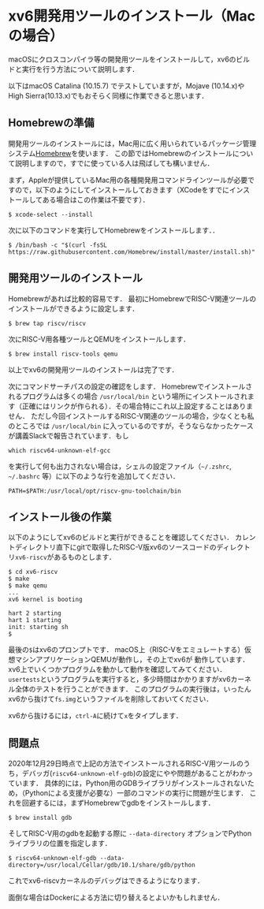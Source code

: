 # xv6開発用ツールのインストール（Macの場合）

macOSにクロスコンパイラ等の開発用ツールをインストールして，xv6のビルドと実行を行う方法について説明します．

以下はmacOS Catalina (10.15.7) でテストしていますが，Mojave (10.14.x)やHigh Sierra(10.13.x)でもおそらく同様に作業できると思います．

## Homebrewの準備

開発用ツールのインストールには，Mac用に広く用いられているパッケージ管理システム[Homebrew](https://brew.sh)を使います．
この節ではHomebrewのインストールについて説明しますので，すでに使っている人は飛ばしても構いません．

まず，Appleが提供しているMac用の各種開発用コマンドラインツールが必要ですので，以下のようにしてインストールしておきます（XCodeをすでにインストールしてある場合はこの作業は不要です）．
```console
$ xcode-select --install
```
次に以下のコマンドを実行してHomebrewをインストールします．．
```console
$ /bin/bash -c "$(curl -fsSL https://raw.githubusercontent.com/Homebrew/install/master/install.sh)"
```

## 開発用ツールのインストール

Homebrewがあれば比較的容易です．
最初にHomebrewでRISC-V関連ツールのインストールができるように設定します．
```console
$ brew tap riscv/riscv
```

次にRISC-V用各種ツールとQEMUをインストールします．
```console
$ brew install riscv-tools qemu
```
以上でxv6の開発用ツールのインストールは完了です．

次にコマンドサーチパスの設定の確認をします．
Homebrewでインストールされるプログラムは多くの場合 `/usr/local/bin` という場所にインストールされます（正確にはリンクが作られる）．その場合特にこれ以上設定することはありません．
ただし今回インストールするRISC-V関連のツールの場合，少なくとも私のところでは `/usr/local/bin` に入っているのですが，そうならなかったケースが講義Slackで報告されています．もし
```
which riscv64-unknown-elf-gcc
```
を実行して何も出力されない場合は，シェルの設定ファイル（`~/.zshrc`, `~/.bashrc` 等）に以下のような行を追加してください．
```
PATH=$PATH:/usr/local/opt/riscv-gnu-toolchain/bin
```

## インストール後の作業

以下のようにしてxv6のビルドと実行ができることを確認してください．
カレントディレクトリ直下にgitで取得したRISC-V版xv6のソースコードのディレクトリ`xv6-riscv`があるものとします．

```console
$ cd xv6-riscv
$ make
$ make qemu
...
xv6 kernel is booting

hart 2 starting
hart 1 starting
init: starting sh
$ 
```
最後の`$`はxv6のプロンプトです．
macOS上（RISC-Vをエミュレートする）仮想マシンアプリケーションQEMUが動作し，その上でxv6が
動作しています．
xv6上でいくつかプログラムを動かして動作を確認してみてください．
`usertests`というプログラムを実行すると，多少時間はかかりますがxv6カーネル全体のテストを行うことができます．
このプログラムの実行後は，いったんxv6から抜けて`fs.img`というファイルを削除しておいてください．

xv6から抜けるには，`ctrl-A`に続けて`x`をタイプします．

## 問題点
2020年12月29日時点で上記の方法でインストールされるRISC-V用ツールのうち，デバッガ(`riscv64-unknown-elf-gdb`)の設定にやや問題があることがわかっています．
具体的には，Python用のGDBライブラリがインストールされないため，（Pythonによる支援が必要な）一部のコマンドの実行に問題が生じます．
これを回避するには，まずHomebrewでgdbをインストールします．
```console
$ brew install gdb
```
そしてRISC-V用のgdbを起動する際に `--data-directory` オプションでPythonライブラリの位置を指定します．
```console
$ riscv64-unknown-elf-gdb --data-directory=/usr/local/Cellar/gdb/10.1/share/gdb/python
```
これでxv6-riscvカーネルのデバッグはできるようになります．

面倒な場合はDockerによる方法に切り替えるとよいかもしれません．
